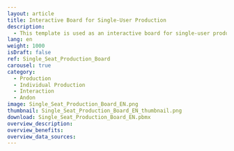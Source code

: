 ```yaml
---
layout: article
title: Interactive Board for Single-User Production
description: 
  - This template is used as an interactive board for single-user production. By using a touch screen at the corresponding workplace, the respective employee can report problems, stop assembly times and at the same time see how many parts are still to be completed for a specific order. This information can be centrally monitored elsewhere to optimize production.
lang: en
weight: 1000
isDraft: false
ref: Single_Seat_Production_Board
carousel: true
category:
  - Production
  - Individual Production
  - Interaction
  - Andon
image: Single_Seat_Production_Board_EN.png
thumbnail: Single_Seat_Production_Board_EN_thumbnail.png
download: Single_Seat_Production_Board_EN.pbmx
overview_description:
overview_benefits:
overview_data_sources:
---
```

